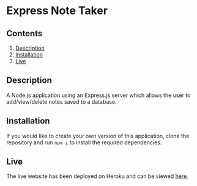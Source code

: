 # Express Note Taker

## Contents

1. [Description](##description)
2. [Installation](##installation)
3. [Live](##live)

## Description

A Node.js application using an Express.js server which allows the user to add/view/delete notes saved to a database.

## Installation

If you would like to create your own version of this application, clone the repository and run ```npm i``` to install the required dependencies.

## Live

The live website has been deployed on Heroku and can be viewed [here](http://warm-fortress-30870.herokuapp.com/).